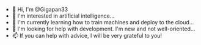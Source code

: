 - 👋  Hi, I'm @Gigapan33
- 👀 I'm interested in artificial intelligence...
- 🌱 I'm currently learning how to train machines and deploy to the cloud...
- 💞️ I'm looking for help with development. I'm new and not well-oriented...
- 📫 If you can help with advice, I will be very grateful to you!

<!---
Gigapan33/Gigapan33 is a ✨ special ✨ repository because its `README.md` (this file) appears on your GitHub profile.
You can click the Preview link to take a look at your changes.
--->
